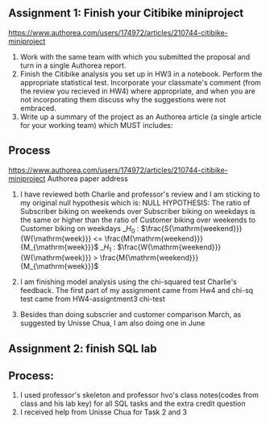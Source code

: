 ## Assignment 1: Finish your Citibike miniproject
https://www.authorea.com/users/174972/articles/210744-citibike-miniproject

1. Work with the same team with which you submitted the proposal and turn in a single Authorea report. 
2. Finish the Citibike analysis you set up in HW3 in a notebook. Perform the appropriate statistical test. Incorporate your classmate's comment (from the review you recieved in HW4) where appropriate, and when you are not incorporating them discuss why the suggestions were not embraced.
3. Write up a summary of the project as an Authorea article (a single article for your working team) which MUST includes:
## Process
https://www.authorea.com/users/174972/articles/210744-citibike-miniproject Authorea paper address
1. I have reviewed both Charlie and professor's review and I am sticking to my original null hypothesis which is: 
NULL HYPOTHESIS:
The ratio of Subscriber biking on weekends over Subscriber biking on weekdays is the same or higher than the ratio of Customer biking over weekends to Customer biking on weekdays
_$H_0$ : $\frac{S{\mathrm{weekend}}}{W{\mathrm{week}}} <= \frac{M{\mathrm{weekend}}}{M_{\mathrm{week}}}$
_$H_1$ : $\frac{W{\mathrm{weekend}}}{W{\mathrm{week}}} > \frac{M{\mathrm{weekend}}}{M_{\mathrm{week}}}$

2. I am finishing model analysis using the chi-squared test Charlie's feedback. The first part of my assignment came from Hw4 and chi-sq test came from HW4-assigntment3 chi-test
3. Besides than doing subscrier and customer comparison March, as suggested by Unisse Chua, I am also doing one in June

## Assignment 2: finish SQL lab
## Process: 
1. I used professor's skeleton and professor hvo's class notes(codes from class and his lab key) for all SQL tasks and the extra credit question 
2. I received help from Unisse Chua for Task 2 and 3
